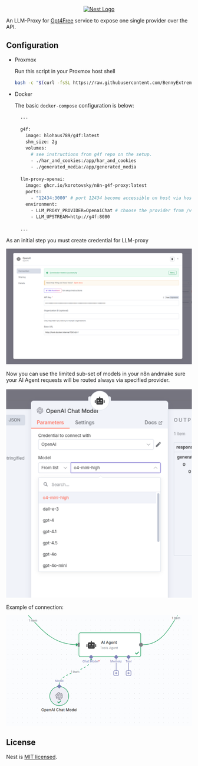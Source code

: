 <p align="center">
  <a href="http://nestjs.com/" target="blank"><img src="https://nestjs.com/img/logo-small.svg" width="120" alt="Nest Logo" /></a>
</p>

An LLM-Proxy for [Gpt4Free](https://github.com/xtekky/gpt4free) service to expose one single provider over the API.

## Configuration

* Proxmox

  Run this script in your Proxmox host shell
  
  ```bash
  bash -c "$(curl -fsSL https://raw.githubusercontent.com/BennyExtreme/n8n-g4f-proxy/refs/heads/master/proxmox.sh)"
  ```

* Docker

  The basic `docker-compose` configuration is below:
  
  ```bash
    ...
  
    g4f:
      image: hlohaus789/g4f:latest
      shm_size: 2g
      volumes:
        # see instructions from g4f repo on the setup.
        - ./har_and_cookies:/app/har_and_cookies
        - ./generated_media:/app/generated_media
  
    llm-proxy-openai:
      image: ghcr.io/korotovsky/n8n-g4f-proxy:latest
      ports:
        - "12434:3000" # port 12434 become accessible on host via host.docker.internal:12434 in the credentials popup
      environment:
        - LLM_PROXY_PROVIDER=OpenaiChat # choose the provider from /v1/providers
        - LLM_UPSTREAM=http://g4f:8080
  
    ...
  ```

As an initial step you must create credential for LLM-proxy

![image-1.png](images/image-1.png)

Now you can use the limited sub-set of models in your n8n andmake sure your AI Agent requests will be routed always via specified provider.

![image-2.png](images/image-2.png)

Example of connection:

![image-3.png](images/image-3.png)

## License

Nest is [MIT licensed](https://github.com/nestjs/nest/blob/master/LICENSE).
